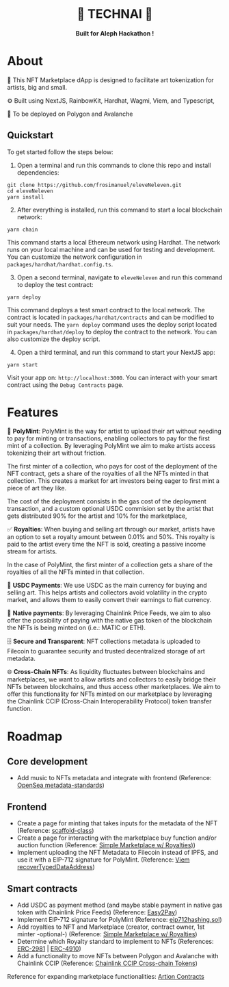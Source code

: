 <h1 align="center"> 🤫 TECHNAI 🤫</h1>
  <h4 align="center">Built for Aleph Hackathon !</h4>

<!-- <h4 align="center">
  <a href="Link to slides">Slides</a> |
  <a href="Link to demo">Demo</a>
</h4> -->

# About

🧪 This NFT Marketplace dApp is designed to facilitate art tokenization for artists, big and small.

⚙️ Built using NextJS, RainbowKit, Hardhat, Wagmi, Viem, and Typescript,

🔗 To be deployed on Polygon and Avalanche

## Quickstart

To get started follow the steps below:

1. Open a terminal and run this commands to clone this repo and install dependencies:

```
git clone https://github.com/frosimanuel/eleveNeleven.git
cd eleveNeleven
yarn install
```

2. After everything is installed, run this command to start a local blockchain network:

```
yarn chain
```

This command starts a local Ethereum network using Hardhat. The network runs on your local machine and can be used for testing and development. You can customize the network configuration in `packages/hardhat/hardhat.config.ts`.

3. Open a second terminal, navigate to `eleveNeleven` and run this command to deploy the test contract:

```
yarn deploy
```

This command deploys a test smart contract to the local network. The contract is located in `packages/hardhat/contracts` and can be modified to suit your needs. The `yarn deploy` command uses the deploy script located in `packages/hardhat/deploy` to deploy the contract to the network. You can also customize the deploy script.

4. Open a third terminal, and run this command to start your NextJS app:

```
yarn start
```

Visit your app on: `http://localhost:3000`. You can interact with your smart contract using the `Debug Contracts` page.

# Features

🎨 **PolyMint**: PolyMint is the way for artist to upload their art without needing to pay for minting or transactions, enabling collectors to pay for the first mint of a collection. By leveraging PolyMint we aim to make artists access tokenizing their art without friction.

The first minter of a collection, who pays for cost of the deployment of the NFT contract, gets a share of the royalties of all the NFTs minted in that collection. This creates a market for art investors being eager to first mint a piece of art they like.

The cost of the deployment consists in the gas cost of the deployment transaction, and a custom optional USDC commision set by the artist that gets distributed 90% for the artist and 10% for the marketplace,

✅ **Royalties**: When buying and selling art through our market, artists have an option to set a royalty amount between 0.01% and 50%. This royalty is paid to the artist every time the NFT is sold, creating a passive income stream for artists.

In the case of PolyMint, the first minter of a collection gets a share of the royalties of all the NFTs minted in that collection.

💸 **USDC Payments**: We use USDC as the main currency for buying and selling art. This helps artists and collectors avoid volatility in the crypto market, and allows them to easily convert their earnings to fiat currency.

🧱 **Native payments**: By leveraging Chainlink Price Feeds, we aim to also offer the possibility of paying with the native gas token of the blockchain the NFTs is being minted on (i.e.: MATIC or ETH).

🗄️ **Secure and Transparent**: NFT collections metadata is uploaded to Filecoin to guarantee security and trusted decentralized storage of art metadata.

🌐 **Cross-Chain NFTs**: As liquidity fluctuates between blockchains and marketplaces, we want to allow artists and collectors to easily bridge their NFTs between blockchains, and thus access other marketplaces. We aim to offer this functionality for NFTs minted on our marketplace by leveraging the Chainlink CCIP (Cross-Chain Interoperability Protocol) token transfer function.

# Roadmap

## Core development

- Add music to NFTs metadata and integrate with frontend (Reference: [OpenSea metadata-standards](https://docs.opensea.io/docs/metadata-standards))

## Frontend

- Create a page for minting that takes inputs for the metadata of the NFT (Reference: [scaffold-class](https://github.com/luloxi/scaffold-class))
- Create a page for interacting with the marketplace buy function and/or auction function (Reference: [Simple Marketplace w/ Royalties)](https://app.buidlguidl.com/build/UxFNxy5XIMzz9mHKUxy5))
- Implement uploading the NFT Metadata to Filecoin instead of IPFS, and use it with a EIP-712 signature for PolyMint. (Reference: [Viem recoverTypedDataAddress](https://viem.sh/docs/utilities/recoverTypedDataAddress))

## Smart contracts

- Add USDC as payment method (and maybe stable payment in native gas token with Chainlink Price Feeds) (Reference: [Easy2Pay](https://github.com/luloxi/Easy2Pay))
- Implement EIP-712 signature for PolyMint (Reference: [eip712hashing.sol](https://github.com/Cyfrin/security-and-auditing-full-course-s23/blob/main/eip712hashing.sol))
- Add royalties to NFT and Marketplace (creator, contract owner, 1st minter -optional-) (Reference: [Simple Marketplace w/ Royalties](https://app.buidlguidl.com/build/UxFNxy5XIMzz9mHKUxy5))
- Determine which Royalty standard to implement to NFTs (References: [ERC-2981](https://eips.ethereum.org/EIPS/eip-2981) | [ERC-4910](https://eips.ethereum.org/EIPS/eip-4910))
- Add a functionality to move NFTs between Polygon and Avalanche with Chainlink CCIP (Reference: [Chainlink CCIP Cross-chain Tokens](https://docs.chain.link/ccip/tutorials/cross-chain-tokens))

Reference for expanding marketplace functionalities: [Artion Contracts](https://github.com/Fantom-foundation/Artion-Contracts)

